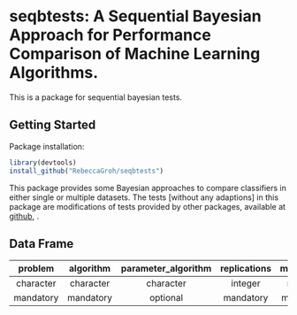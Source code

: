# seqbtests: A Sequential Bayesian Approach for Performance Comparison of Machine Learning Algorithms. 

This is a package for sequential bayesian tests. 

## Getting Started

Package installation:

```r
library(devtools)
install_github("RebeccaGroh/seqbtests")
```

This package provides some Bayesian approaches to compare classifiers in either single or multiple datasets. 
The tests [without any adaptions] in this package are modifications of tests provided by other packages, available at [github](https://github.com/br0rxa/scmamp), .

## Data Frame 


| problem | algorithm | parameter_algorithm| replications | measure_\* |
|:------:|:------:|:------:|:------:|:------:|
| character | character | character | integer | numeric |
| mandatory | mandatory | optional | mandatory | mandatory |


